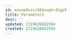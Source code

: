 ```yaml
---
id: eazep9svir88qxugkr4tgp9
title: Parameters
desc: ''
updated: 1724626662594
created: 1724626662594
---
```

